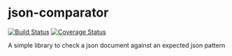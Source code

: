 # json-comparator

[![Build Status](https://travis-ci.org/agilogy/json-comparator.svg?branch=master)](https://travis-ci.org/agilogy/json-comparator)
[![Coverage Status](https://coveralls.io/repos/agilogy/json-comparator/badge.svg)](https://coveralls.io/r/agilogy/json-comparator)

A simple library to check a json document against an expected json pattern
